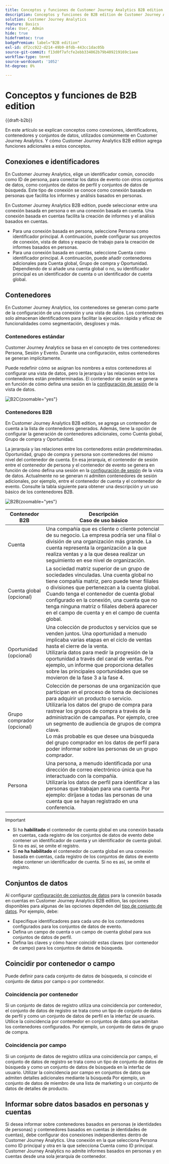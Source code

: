 ```yaml
---
title: Conceptos y funciones de Customer Journey Analytics B2B edition
description: Conceptos y funciones de B2B edition de Customer Journey Analytics.
solution: Customer Journey Analytics
feature: Basics
role: User, Admin
hide: true
hidefromtoc: true
badgePremium: label="B2B edition"
exl-id: df2cc922-d214-49b9-8fdb-443cc1dac05b
source-git-commit: f13d0f7afcfe2ebb334062b79b409219169c1aee
workflow-type: tm+mt
source-wordcount: '1052'
ht-degree: 0%

---
```


# Conceptos y funciones de B2B edition

{{draft-b2b}}

En este artículo se explican conceptos como conexiones, identificadores, contenedores y conjuntos de datos, utilizados comúnmente en Customer Journey Analytics. Y cómo Customer Journey Analytics B2B edition agrega funciones adicionales a estos conceptos.


## Conexiones e identificadores

En Customer Journey Analytics, elige un identificador común, conocido como ID de persona, para conectar los datos de evento con otros conjuntos de datos, como conjuntos de datos de perfil y conjuntos de datos de búsqueda. Este tipo de conexión se conoce como conexión basada en personas que facilita los informes y análisis basados en personas.

En Customer Journey Analytics B2B edition, puede seleccionar entre una conexión basada en persona o en una conexión basada en cuenta. Una conexión basada en cuentas facilita la creación de informes y el análisis basados en cuentas.

* Para una conexión basada en persona, seleccione Persona como identificador principal. A continuación, puede configurar sus proyectos de conexión, vista de datos y espacio de trabajo para la creación de informes basados en personas.
* Para una conexión basada en cuentas, seleccione Cuenta como identificador principal. A continuación, puede añadir contenedores adicionales para Cuenta global, Grupo de compra y Oportunidad. Dependiendo de si añade una cuenta global o no, su identificador principal es un identificador de cuenta o un identificador de cuenta global.


## Contenedores

En Customer Journey Analytics, los contenedores se generan como parte de la configuración de una conexión y una vista de datos. Los contenedores solo almacenan identificadores para facilitar la ejecución rápida y eficaz de funcionalidades como segmentación, desgloses y más.

### Contenedores estándar

Customer Journey Analytics se basa en el concepto de tres contenedores: Persona, Sesión y Evento. Durante una configuración, estos contenedores se generan implícitamente.

Puede redefinir cómo se asignan los nombres a estos contenedores al configurar una vista de datos, pero la jerarquía y las relaciones entre los contenedores están predeterminadas. El contenedor de sesión se genera en función de cómo defina una sesión en la [configuración de sesión](/help/data-views/session-settings.md) de la vista de datos.

![B2C](assets/b2c-containers.svg){zoomable="yes"}


### Contenedores B2B

En Customer Journey Analytics B2B edition, se agrega un contenedor de cuenta a la lista de contenedores generados. Además, tiene la opción de configurar la generación de contenedores adicionales, como Cuenta global, Grupo de compra y Oportunidad.

La jerarquía y las relaciones entre los contenedores están predeterminadas. Oportunidad, grupo de compra y persona son contenedores del mismo nivel del contenedor de cuenta. En esa jerarquía, el contenedor de sesión entre el contenedor de persona y el contenedor de evento se genera en función de cómo defina una sesión en la [configuración de sesión](/help/data-views/session-settings.md) de la vista de datos. Actualmente no se generan ni admiten contenedores de sesión adicionales, por ejemplo, entre el contenedor de cuenta y el contenedor de evento. Consulte la tabla siguiente para obtener una descripción y un uso básico de los contenedores B2B.

![B2B](assets/b2b-containers.svg){zoomable="yes"}

| Contenedor B2B | Descripción<br/>Caso de uso básico |
|---|---|
| Cuenta | Una compañía que es cliente o cliente potencial de su negocio. La empresa podría ser una filial o división de una organización más grande. La cuenta representa la organización a la que realiza ventas y a la que desea realizar un seguimiento en ese nivel de organización. |
| Cuenta global (opcional) | La sociedad matriz superior de un grupo de sociedades vinculadas. Una cuenta global no tiene compañía matriz, pero puede tener filiales o divisiones que pertenezcan a la cuenta global. Cuando tenga el contenedor de cuenta global configurado en la conexión, una cuenta que no tenga ninguna matriz o filiales deberá aparecer en el campo de cuenta y en el campo de cuenta global. |
| Oportunidad (opcional) | Una colección de productos y servicios que se venden juntos. Una oportunidad a menudo implicaba varias etapas en el ciclo de ventas hasta el cierre de la venta.<br>Utilizaría datos para medir la progresión de la oportunidad a través del canal de ventas. Por ejemplo, un informe que proporciona detalles sobre las principales oportunidades que se movieron de la fase 3 a la fase 4. |
| Grupo comprador (opcional) | Colección de personas de una organización que participan en el proceso de toma de decisiones para adquirir un producto o servicio. <br/>Utilizaría los datos del grupo de compra para rastrear los grupos de compra a través de la administración de campañas. Por ejemplo, cree un segmento de audiencia de grupos de compra clave.<br/> Lo más probable es que desee una búsqueda del grupo comprador en los datos de perfil para poder informar sobre las personas de un grupo comprador. |
| Persona | Una persona, a menudo identificada por una dirección de correo electrónico única que ha interactuado con la compañía. <br/>Utilizaría los datos de perfil para identificar a las personas que trabajan para una cuenta. Por ejemplo: diríjase a todas las personas de una cuenta que se hayan registrado en una conferencia. |

>[!IMPORTANT]
>
>* Si ha **habilitado** el contenedor de cuenta global en una conexión basada en cuentas, cada registro de los conjuntos de datos de evento debe contener un identificador de cuenta y un identificador de cuenta global. Si no es así, se omite el registro.
>* Si **no ha habilitado** el contenedor de cuenta global en una conexión basada en cuentas, cada registro de los conjuntos de datos de evento debe contener un identificador de cuenta. Si no es así, se omite el registro.

## Conjuntos de datos

Al configurar [configuración de conjuntos de datos](/help/connections/create-connection.md#dataset-settings) para la conexión basada en cuentas en Customer Journey Analytics B2B edition, las opciones disponibles para algunas de las opciones dependen del [tipo de conjunto de datos](/help/connections/create-connection.md#dataset-types). Por ejemplo, debe:

* Especifique identificadores para cada uno de los contenedores configurados para los conjuntos de datos de evento.
* Defina un campo de cuenta o un campo de cuenta global para sus conjuntos de datos de perfil.
* Defina las claves y cómo hacer coincidir estas claves (por contenedor de campo) para los conjuntos de datos de búsqueda.

## Coincidir por contenedor o campo

Puede definir para cada conjunto de datos de búsqueda, si coincide el conjunto de datos por campo o por contenedor.

### Coincidencia por contenedor

Si un conjunto de datos de registro utiliza una coincidencia por contenedor, el conjunto de datos de registro se trata como un tipo de conjunto de datos de perfil y como un conjunto de datos de perfil en la interfaz de usuario. Utilice la coincidencia por contenedor en conjuntos de datos que admitan los contenedores configurados. Por ejemplo, un conjunto de datos de grupo de compra.

### Coincidencia por campo

Si un conjunto de datos de registro utiliza una coincidencia por campo, el conjunto de datos de registro se trata como un tipo de conjunto de datos de búsqueda y como un conjunto de datos de búsqueda en la interfaz de usuario. Utilizar la coincidencia por campo en conjuntos de datos que admiten detalles adicionales mediante la búsqueda Por ejemplo, un conjunto de datos de miembro de una lista de marketing o un conjunto de datos de detalles de producto.


## Informar sobre datos basados en personas y cuentas

Si desea informar sobre contenedores basados en personas (e identidades de personas) y contenedores basados en cuentas (e identidades de cuentas), debe configurar dos conexiones independientes dentro de Customer Journey Analytics. Una conexión en la que selecciona Persona como ID principal y otra en la que selecciona Cuenta como ID principal. Customer Journey Analytics no admite informes basados en personas y en cuentas desde una sola jerarquía de contenedor.

